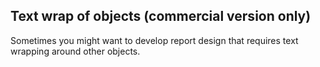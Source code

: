 Text wrap of objects (commercial version only)
-----------
Sometimes you might want to develop report design that requires text wrapping around other objects. 
